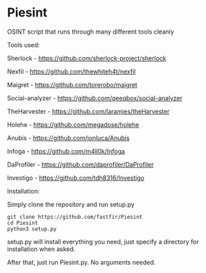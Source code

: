 # Piesint
OSINT script that runs through many different tools cleanly

Tools used:

Sherlock - https://github.com/sherlock-project/sherlock

Nexfil - https://github.com/thewhiteh4t/nexfil

Maigret - https://github.com/torerobo/maigret

Social-analyzer - https://github.com/qeeqbox/social-analyzer

TheHarvester - https://github.com/laramies/theHarvester

Holehe - https://github.com/megadose/holehe

Anubis - https://github.com/jonluca/Anubis

Infoga - https://github.com/m4ll0k/Infoga

DaProfiler - https://github.com/daprofiler/DaProfiler

Investigo - https://github.com/tdh8316/Investigo

Installation:

Simply clone the repository and run setup.py

```
git clone https://github.com/fastfir/Piesint
cd Piesint
python3 setup.py
```

setup.py will install everything you need, just specify a directory for installation when asked.

After that, just run Piesint.py. No arguments needed.
